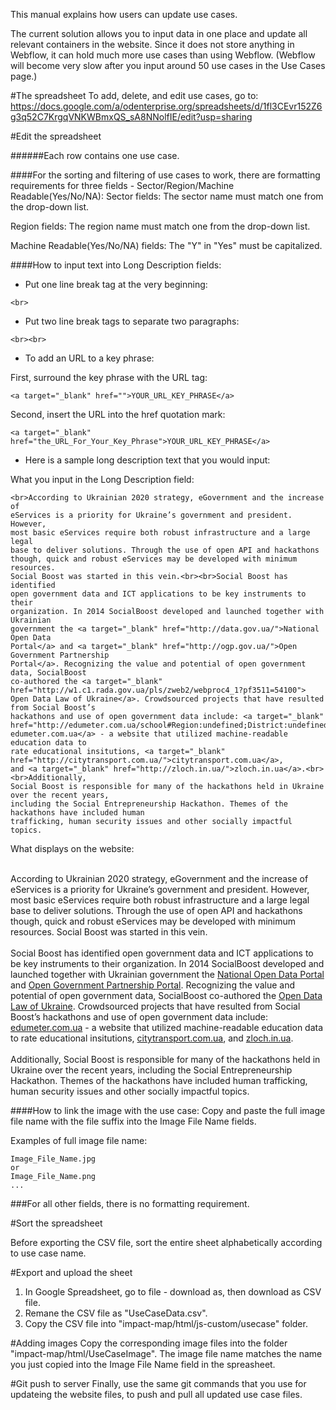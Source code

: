 This manual explains how users can update use cases.

The current solution allows you to input data in one place and update all relevant containers in the website.
Since it does not store anything in Webflow, it can hold much more use cases than using Webflow.
(Webflow will become very slow after you input around 50 use cases in the Use Cases page.)

#The spreadsheet
To add, delete, and edit use cases, go to: https://docs.google.com/a/odenterprise.org/spreadsheets/d/1fl3CEvr152Z6g3q52C7KrgqVNKWBmxQS_sA8NNolfIE/edit?usp=sharing

#Edit the spreadsheet

######Each row contains one use case.

####For the sorting and filtering of use cases to work, there are formatting requirements for three fields - Sector/Region/Machine Readable(Yes/No/NA):
Sector fields: 
The sector name must match one from the drop-down list.

Region fields: 
The region name must match one from the drop-down list.

Machine Readable(Yes/No/NA) fields: 
The "Y" in "Yes" must be capitalized.

####How to input text into Long Description fields:
- Put one line break tag at the very beginning:
```
<br>
```
- Put two line break tags to separate two paragraphs:
```
<br><br>
```
- To add an URL to a key phrase:

First, surround the key phrase with the URL tag:
```
<a target="_blank" href="">YOUR_URL_KEY_PHRASE</a>
```
Second, insert the URL into the href quotation mark:
```
<a target="_blank" href="the_URL_For_Your_Key_Phrase">YOUR_URL_KEY_PHRASE</a>
```
- Here is a sample long description text that you would input:

What you input in the Long Description field:
```
<br>According to Ukrainian 2020 strategy, eGovernment and the increase of
eServices is a priority for Ukraine’s government and president. However,
most basic eServices require both robust infrastructure and a large legal
base to deliver solutions. Through the use of open API and hackathons
though, quick and robust eServices may be developed with minimum resources.
Social Boost was started in this vein.<br><br>Social Boost has identified
open government data and ICT applications to be key instruments to their
organization. In 2014 SocialBoost developed and launched together with Ukrainian
government the <a target="_blank" href="http://data.gov.ua/">National Open Data
Portal</a> and <a target="_blank" href="http://ogp.gov.ua/">Open Government Partnership
Portal</a>. Recognizing the value and potential of open government data, SocialBoost
co-authored the <a target="_blank" href="http://w1.c1.rada.gov.ua/pls/zweb2/webproc4_1?pf3511=54100">
Open Data Law of Ukraine</a>. Crowdsourced projects that have resulted from Social Boost’s
hackathons and use of open government data include: <a target="_blank"
href="http://edumeter.com.ua/school#Region:undefined;District:undefined;City:undefined;Search:;Bags:">
edumeter.com.ua</a> - a website that utilized machine-readable education data to 
rate educational insitutions, <a target="_blank" href="http://citytransport.com.ua/">citytransport.com.ua</a>,
and <a target="_blank" href="http://zloch.in.ua/">zloch.in.ua</a>.<br><br>Additionally,
Social Boost is responsible for many of the hackathons held in Ukraine over the recent years,
including the Social Entrepreneurship Hackathon. Themes of the hackathons have included human
trafficking, human security issues and other socially impactful topics. 
```


What displays on the website:

<br>According to Ukrainian 2020 strategy, eGovernment and the increase of eServices is a priority for Ukraine’s government and president. However, most basic eServices require both robust infrastructure and a large legal base to deliver solutions. Through the use of open API and hackathons though, quick and robust eServices may be developed with minimum resources. Social Boost was started in this vein.<br><br>Social Boost has identified open government data and ICT applications to be key instruments to their organization. In 2014 SocialBoost developed and launched together with Ukrainian government the <a target="_blank" href="http://data.gov.ua/">National Open Data Portal</a> and <a target="_blank" href="http://ogp.gov.ua/">Open Government Partnership Portal</a>. Recognizing the value and potential of open government data, SocialBoost co-authored the <a target="_blank" href="http://w1.c1.rada.gov.ua/pls/zweb2/webproc4_1?pf3511=54100">Open Data Law of Ukraine</a>. Crowdsourced projects that have resulted from Social Boost’s hackathons and use of open government data include: <a target="_blank" href="http://edumeter.com.ua/school#Region:undefined;District:undefined;City:undefined;Search:;Bags:">edumeter.com.ua</a> - a website that utilized machine-readable education data to rate educational insitutions, <a target="_blank" href="http://citytransport.com.ua/">citytransport.com.ua</a>, and <a target="_blank" href="http://zloch.in.ua/">zloch.in.ua</a>.<br><br>Additionally, Social Boost is responsible for many of the hackathons held in Ukraine over the recent years, including the Social Entrepreneurship Hackathon. Themes of the hackathons have included human trafficking, human security issues and other socially impactful topics.

####How to link the image with the use case:
Copy and paste the full image file name with the file suffix into the Image File Name fields.

Examples of full image file name:
```
Image_File_Name.jpg
or
Image_File_Name.png
...
```

###For all other fields, there is no formatting requirement.

#Sort the spreadsheet

Before exporting the CSV file, sort the entire sheet alphabetically according to use case name.

#Export and upload the sheet
1. In Google Spreadsheet, go to file - download as, then download as CSV file. 
2. Remane the CSV file as "UseCaseData.csv".
3. Copy the CSV file into "impact-map/html/js-custom/usecase" folder.

#Adding images
Copy the corresponding image files into the folder "impact-map/html/UseCaseImage". The image file name matches the name you just copied into the Image File Name field in the spreasheet.

#Git push to server
Finally, use the same git commands that you use for updateing the website files, to push and pull all updated use case files.
